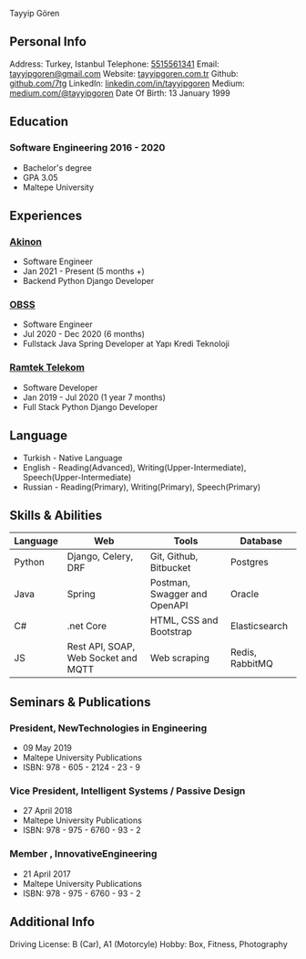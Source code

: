 Tayyip Gören

## Personal Info

Address: Turkey, Istanbul
Telephone: [5515561341](tel:+905515561341)
Email: [tayyipgoren@gmail.com](mailto:tayyipgoren@gmail.com)
Website: [tayyipgoren.com.tr](https://tayyipgoren.com.tr/)
Github: [github.com/7tg](https://github.com/7tg)
LinkedIn: [linkedin.com/in/tayyipgoren](/usr/share/joplin-desktop/resources/app.asar/linkedin.com/in/tayyipgoren "linkedin.com/in/tayyipgoren")
Medium: [medium.com/@tayyipgoren](/usr/share/joplin-desktop/resources/app.asar/medium.com/@tayyipgoren "medium.com/@tayyipgoren")
Date Of Birth: 13 January 1999

## Education

### Software Engineering 2016 - 2020

- Bachelor's degree
- GPA 3.05
- Maltepe University

## Experiences

### [Akinon](https://www.akinon.com/)

- Software Engineer
- Jan 2021 - Present (5 months +)
- Backend Python Django Developer

### [OBSS](https://obss.com.tr/)

- Software Engineer
- Jul 2020 - Dec 2020 (6 months)
- Fullstack Java Spring Developer at Yapı Kredi Teknoloji

### [Ramtek Telekom](https://www.ramtek.net.tr/)

- Software Developer
- Jan 2019 - Jul 2020 (1 year 7 months)
- Full Stack Python Django Developer

## Language

- Turkish - Native Language
- English - Reading(Advanced), Writing(Upper-Intermediate), Speech(Upper-Intermediate)
- Russian - Reading(Primary), Writing(Primary), Speech(Primary)

## Skills & Abilities

| Language | Web | Tools | Database |
| --- | --- | --- | --- |
| Python | Django, Celery, DRF | Git, Github, Bitbucket | Postgres |
| Java | Spring | Postman, Swagger and OpenAPI | Oracle |
| C#  | .net Core | HTML, CSS and Bootstrap | Elasticsearch |
| JS  | Rest API, SOAP, Web Socket and MQTT | Web scraping | Redis, RabbitMQ |

## Seminars & Publications

### President, NewTechnologies in Engineering

- 09 May 2019
- Maltepe University Publications
- ISBN: 978 - 605 - 2124 - 23 - 9

### Vice President, Intelligent Systems / Passive Design

- 27 April 2018
- Maltepe University Publications
- ISBN: 978 - 975 - 6760 - 93 - 2

### Member , InnovativeEngineering

- 21 April 2017
- Maltepe University Publications
- ISBN: 978 - 975 - 6760 - 93 - 2

## Additional Info

Driving License: B (Car), A1 (Motorcyle)
Hobby: Box, Fitness, Photography
